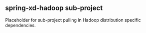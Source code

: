 ## spring-xd-hadoop sub-project

Placeholder for sub-project pulling in Hadoop distribution specific dependencies.